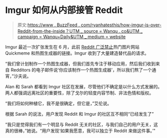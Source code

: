 # Imgur 如何从内部接管 Reddit

> 原文:[https://www . BuzzFeed . com/ryanhatesthis/how-imgur-is-over-Reddit-from-the-inside？UTM _ source = Wanqu . co&UTM _ campaign = Wanqu+Daily&UTM _ medium = website](https://www.buzzfeed.com/ryanhatesthis/how-imgur-is-taking-over-reddit-from-the-inside?utm_source=wanqu.co&utm_campaign=Wanqu+Daily&utm_medium=website)

Imgur 最近一次扩张发生在 6 月，此前 [Reddit 广泛禁止](http://www.dailydot.com/news/reddit-bans-quickmeme-vote-manipulation/)热门图片网站 Quickmeme 和热图生成器的链接。Imgur 收到了大量建造替代品的请求。

“我们曾计划制作一个热图生成器，但我们首先专注于移动应用，然后我们收到来自 Redditors 的电子邮件说‘你应该制作一个热图生成器’，所以我们熬了一个通宵，”沙夫说。

Alan 和 Sarah 都看到 Imgur 社区在发展，尽管他们不确定是以什么方式发展的。两人都强调远离社区的重要性，除了戈尔的轻度内容节制、非法色情和版权。

“我们将如何种植它，我不是很确定，但它是，”艾伦说。

根据 Sarah 的说法，用户发现 Reddit 和 Imgur 的社区互不相同“已经发生了”

“我只是觉得我们有一个明显与 Reddit 无关的社区，与我们自己的用户无关，这真的很棒，”她说。“用户发现‘如果我愿意，我可以独立于 Reddit 来做这件事。’"